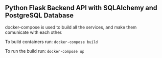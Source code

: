 ## Python Flask Backend API with SQLAlchemy and PostgreSQL Database

docker-compose is used to build all the services, and make them comunicate with each other.

To build containers run: `docker-compose build`

To run the build run: `docker-compose up`
